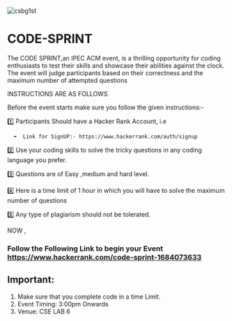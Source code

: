 ![csbg1st](https://github.com/MridulTi/CODE-SPRINT/assets/92802892/2a39ad46-1a98-426b-aac7-965019fabe00)

# CODE-SPRINT
The CODE SPRINT,an IPEC ACM event, is a thrilling opportunity for coding enthusiasts to test their skills and showcase their abilities against the clock. The event will judge participants based on their correctness and the maximum number of attempted questions


INSTRUCTIONS ARE AS FOLLOWS

Before the event starts make sure you follow the given instructions:-

1️⃣ Participants Should have a Hacker Rank  Account, i.e  

      ➡  Link for SignUP:- https://www.hackerrank.com/auth/signup

2️⃣ Use your coding skills to solve the tricky questions in any coding language you prefer.

3️⃣ Questions are of Easy ,medium and hard level.

4️⃣ Here is a time limit of 1 hour in which you will have to solve the maximum number of questions 

5️⃣ Any type of plagiarism should not be tolerated. 

NOW , 
### Follow  the Following Link to begin your Event https://www.hackerrank.com/code-sprint-1684073633

## Important: 
1. Make sure that you complete code in a time Limit.
2. Event Timing: 3:00pm Onwards
3. Venue: CSE LAB 6
